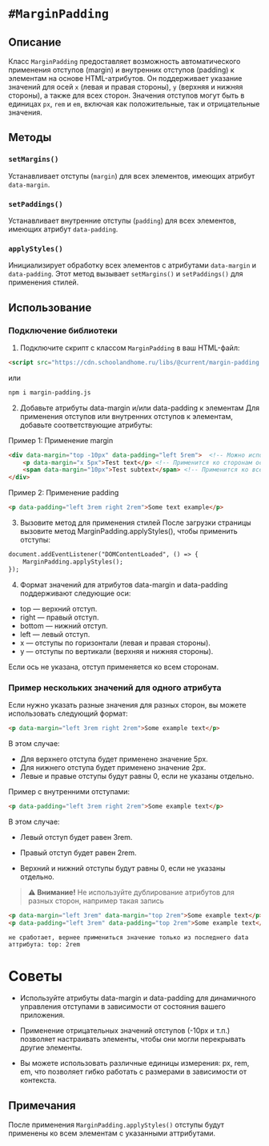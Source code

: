 # `#MarginPadding`

## Описание

Класс `MarginPadding` предоставляет возможность автоматического применения отступов (margin) и внутренних отступов (padding) к элементам на основе HTML-атрибутов. Он поддерживает указание значений для осей `x` (левая и правая стороны), `y` (верхняя и нижняя стороны), а также для всех сторон. Значения отступов могут быть в единицах `px`, `rem` и `em`, включая как положительные, так и отрицательные значения.

## Методы

### `setMargins()`
Устанавливает отступы (`margin`) для всех элементов, имеющих атрибут `data-margin`.

### `setPaddings()`
Устанавливает внутренние отступы (`padding`) для всех элементов, имеющих атрибут `data-padding`.

### `applyStyles()`
Инициализирует обработку всех элементов с атрибутами `data-margin` и `data-padding`. Этот метод вызывает `setMargins()` и `setPaddings()` для применения стилей.

## Использование

### Подключение библиотеки

1. Подключите скрипт с классом `MarginPadding` в ваш HTML-файл:

```html
<script src="https://cdn.schoolandhome.ru/libs/@current/margin-padding.js"></script>
```

или 

```html 
npm i margin-padding.js
```


2. Добавьте атрибуты data-margin и/или data-padding к элементам
Для применения отступов или внутренних отступов к элементам, добавьте соответствующие атрибуты:

Пример 1: Применение margin

```html
<div data-margin="top -10px" data-padding="left 5rem">  <!-- Можно использовать одновременно для значений внешних и внутренних отступов-->
    <p data-margin="x 5px">Test text</p> <!-- Применится ко сторонам оси X (left, right)-->
    <span data-margin="10px">Test subtext</span> <!-- Применится ко всем сторонам -->
</div>

```

Пример 2: Применение padding
```html
<p data-padding="left 3rem right 2rem">Some text example</p> 
```



3. Вызовите метод для применения стилей
После загрузки страницы вызовите метод MarginPadding.applyStyles(), чтобы применить отступы:

```html
document.addEventListener("DOMContentLoaded", () => {
    MarginPadding.applyStyles();
});
```

4. Формат значений для атрибутов
data-margin и data-padding поддерживают следующие оси:
* top — верхний отступ.
* right — правый отступ.
* bottom — нижний отступ.
* left — левый отступ.
* x — отступы по горизонтали (левая и правая стороны).
* y — отступы по вертикали (верхняя и нижняя стороны).

Если ось не указана, отступ применяется ко всем сторонам.

### Пример нескольких значений для одного атрибута
Если нужно указать разные значения для разных сторон, вы можете использовать следующий формат:

```html
<p data-margin="left 3rem right 2rem">Some example text</p>
```

В этом случае:

* Для верхнего отступа будет применено значение 5px.
* Для нижнего отступа будет применено значение 2px.
* Левые и правые отступы будут равны 0, если не указаны отдельно.

Пример с внутренними отступами:
```html
<p data-padding="left 3rem right 2rem">Some example text</p>
```
В этом случае:

* Левый отступ будет равен 3rem.

* Правый отступ будет равен 2rem.

* Верхний и нижний отступы будут равны 0, если не указаны отдельно.


> <strong>⚠️ Внимание!</strong> Не используйте дублирование атрибутов для разных сторон, например такая запись
    
```html
<p data-margin="left 3rem" data-margin="top 2rem">Some example text</p>
<p data-padding="left 3rem" data-padding="top 2rem">Some example text</p>
```

    
    не сработает, вернее примениться значение только из последнего data аттрибута: top: 2rem
</div>






# Советы

* Используйте атрибуты data-margin и data-padding для динамичного управления отступами в зависимости от состояния вашего приложения.

* Применение отрицательных значений отступов (-10px и т.п.) позволяет настраивать элементы, чтобы они могли перекрывать другие элементы.

* Вы можете использовать различные единицы измерения: px, rem, em, что позволяет гибко работать с размерами в зависимости от контекста.

## Примечания
После применения ``` MarginPadding.applyStyles() ``` отступы будут применены ко всем элементам с указанными аттрибутами.
